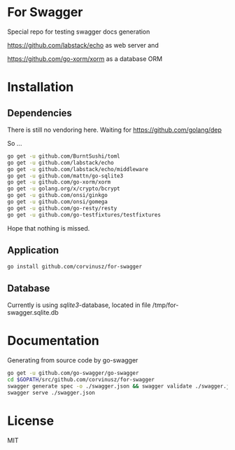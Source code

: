 # For Swagger
Special repo for testing swagger docs generation

https://github.com/labstack/echo as web server and

https://github.com/go-xorm/xorm as a database ORM

# Installation
## Dependencies
There is still no vendoring here. Waiting for https://github.com/golang/dep

So ...

```bash
go get -u github.com/BurntSushi/toml
go get -u github.com/labstack/echo
go get -u github.com/labstack/echo/middleware
go get -u github.com/mattn/go-sqlite3
go get -u github.com/go-xorm/xorm
go get -u golang.org/x/crypto/bcrypt
go get -u github.com/onsi/ginkgo
go get -u github.com/onsi/gomega
go get -u github.com/go-resty/resty
go get -u github.com/go-testfixtures/testfixtures
```

Hope that nothing is missed.

## Application
```bash
go install github.com/corvinusz/for-swagger
```

## Database
Currently is using *sqlite3*-database, located in file /tmp/for-swagger.sqlite.db

# Documentation
Generating from source code by go-swagger
```bash
go get -u github.com/go-swagger/go-swagger
cd $GOPATH/src/github.com/corvinusz/for-swagger
swagger generate spec -o ./swagger.json && swagger validate ./swagger.json
swagger serve ./swagger.json
```

# License
MIT
